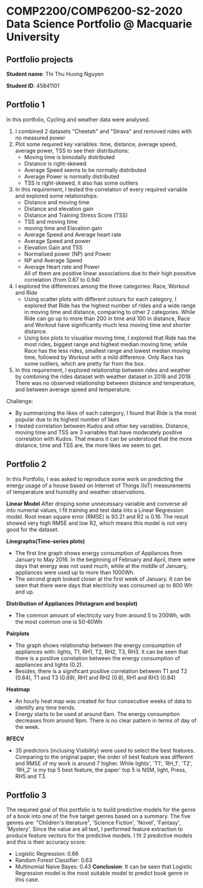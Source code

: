 # COMP2200/COMP6200-S2-2020 Data Science Portfolio @ Macquarie University

## Portfolio projects

**Student name**: Thi Thu Huong Nguyen

**Student ID**: 45841101

## Portfolio 1
In this portfolio, Cycling and weather data were analysed. 

1. I combined 2 datasets "Cheetah" and "Strava" and removed rides with no measured power
2. Plot some required key variables: time, distance, average speed, average power, TSS to see their distributions:
   * Moving time is bimodally distributed
   * Distance is right-skewed
   * Average Speed seems to be normally distributed
   * Average Power is normally distributed
   * TSS is right-skewed, it also has some outliers
3. In this requirement, I tested the correlation of every required variable and explored some relationships: 
   * Distance and moving time
   * Distance and elevation gain
   * Distance and Training Stress Score (TSS)
   * TSS and moving time
   * moving time and Elavation gain
   * Average Speed and Average heart rate
   * Average Speed and power
   * Elevation Gain and TSS
   * Normalised power (NP) and Power
   * NP and Average Speed
   * Average Heart rate and Power   
All of them are positive linear associations due to their high possitive correlation (from 0.67 to 0.94)
4. I explored the differences among the three categories: Race, Workout and Ride
   * Using scatter plots with different colours for each category, I explored that Ride has the highest number of rides and a wide range in moving time and distance, comparing to other 2 categories. While Ride can go up to more than 200 in time and 100 in distance, Race and Workout have significantly much less moving time and shorter distance. 
   * Using box plots to visualise moving time, I explored that Ride has the most rides, biggest range and highest median moving time; while Race has the less rides, smallest range and lowest median moving time, followed by Workout with a mild difference. Only Race has some outliers, which are pretty far from the box.   
5. In this requirement, I explored relationship between rides and weather by combining the rides dataset with weather dataset in 2018 and 2019. There was no observed relationship between distance and temperature, and between average speed and temperature.
  
Challenge: 
   * By summarizing the likes of each catergory, I found that Ride is the most popular due to its highest number of likes
   * I tested correlation between Kudos and other key variables. Distance, moving time and TSS are 3 variables that have moderately positive correlation with Kudos. That means it can be understood that the more distance, time and TSS are, the more likes we seem to get. 
   
   
## Portfolio 2

In this Portfolio, I was asked to reproduce some work on predicting the energy usage of a house based on Internet of Things (IoT) measurements of temperature and humidity and weather observations. 

**Linear Model**
After droping some unnecessary variable and converse all into numerial values, I fit training and test data into a Linear Regression model. Root mean square error (RMSE) is 93.21 and R2 is 0.16. The result showed very high RMSE and low R2, which means this model is not very good for the dataset. 

**Linegraphs(Time-series plots)**

   * The first line graph shows energy consumption of Appliances from January to May 2016. In the beginning of February and April, there were days that energy was not used much, while at the middle of January, appliances were used up to more than 1000Wh.
   * The second graph looked closer at the first week of January. It can be seen that there were days that electricity was consumed up to 800 Wh and up.

**Distribution of Appliances (Histagram and boxplot)**
   
   * The common amount of electricity vary from around 5 to 200Wh, with the most common one is 50-60Wh
   
**Pairplots**
   * The graph shows relationship between the energy consumption of appliances with: lights, T1, RH1, T2, RH2, T3, RH3. It can be seen that there is a positive correlation between the energy consumption of appliances and lights (0.2).
   * Besides, there is a significant positive correlation between T1 and T2 (0.84), T1 and T3 (0.89), RH1 and RH2 (0.8), RH1 and RH3 (0.84)

**Heatmap**
   * An hourly heat map was created for four consecutive weeks of data to identify any time trends.
   * Energy starts to be used at around 6am. The energy consumption decreases from around 9pm. There is no clear pattern in terms of day of the week.
 
**RFECV**
   * 35 predictors (inclusing Visibility) were used to select the best features. Comparing to the original paper, the order of best feature was different and RMSE of my work is around 7 higher. While lights', 'T1', 'RH_1', 'T2', 'RH_2' is my top 5 best feature, the paper' top 5 is NSM, light, Press, RH5 and T3.
   
## Portfolio 3
The required goal of this portfolio is to build predictive models for the genre of a book into one of the five target genres based on a summary. The five genres are: "Children's literature", 'Science Fiction', 'Novel', 'Fantasy', 'Mystery'. Since the value are all text, I performed feature extraction to produce feature vectors for the predictive models. I fit 2 predictive models and this is their accuracy score:
   * Logistic Regression: 0.66
   * Random Forest Classifier: 0.63
   * Multinomial Naive Bayes: 0.43
**Conclusion**: It can be seen that Logistic Regression model is the most suitable model to predict book genre in this case.
